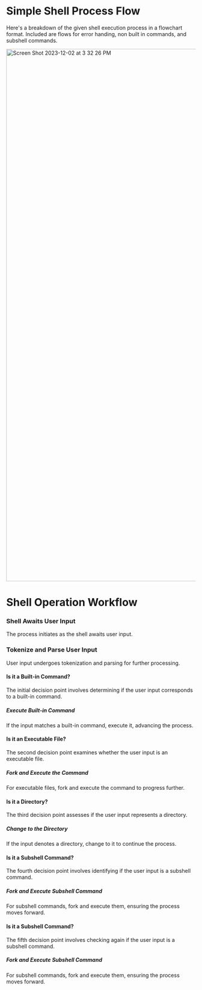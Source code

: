 # Simple Shell Process Flow
Here's a breakdown of the given shell execution process in a flowchart format. Included are flows for error handing, non built in commands, and subshell commands. 

<img width="1417" alt="Screen Shot 2023-12-02 at 3 32 26 PM" src="https://github.com/manningstinson/holbertonschool-simple_shell/assets/104523090/376d3a32-bbf8-479d-948e-017701f6a812">

# Shell Operation Workflow

### Shell Awaits User Input
The process initiates as the shell awaits user input.

### Tokenize and Parse User Input
User input undergoes tokenization and parsing for further processing.

#### Is it a Built-in Command?
The initial decision point involves determining if the user input corresponds to a built-in command.

##### Execute Built-in Command
If the input matches a built-in command, execute it, advancing the process.

#### Is it an Executable File?
The second decision point examines whether the user input is an executable file.

##### Fork and Execute the Command
For executable files, fork and execute the command to progress further.

#### Is it a Directory?
The third decision point assesses if the user input represents a directory.

##### Change to the Directory
If the input denotes a directory, change to it to continue the process.

#### Is it a Subshell Command?
The fourth decision point involves identifying if the user input is a subshell command.

##### Fork and Execute Subshell Command
For subshell commands, fork and execute them, ensuring the process moves forward.

#### Is it a Subshell Command?
The fifth decision point involves checking again if the user input is a subshell command.

##### Fork and Execute Subshell Command
For subshell commands, fork and execute them, ensuring the process moves forward.
